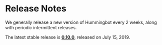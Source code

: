# Release Notes

We generally release a new version of Hummingbot every 2 weeks, along with periodic intermittent releases.

The latest stable release is **[0.10.0](/release-notes/0.10.0)**, released on July 15, 2019.
